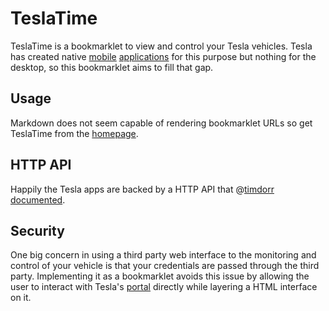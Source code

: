 TeslaTime
=========

TeslaTime is a bookmarklet to view and control your Tesla vehicles. Tesla has created native [mobile][1] [applications][2] for this purpose but nothing for the desktop, so this bookmarklet aims to fill that gap.


Usage
-----

Markdown does not seem capable of rendering bookmarklet URLs so get TeslaTime from the [homepage][3].


HTTP API
--------

Happily the Tesla apps are backed by a HTTP API that @[timdorr][4] [documented][5].


Security
------------

One big concern in using a third party web interface to the monitoring and control of your vehicle is that your credentials are passed through the third party. Implementing it as a bookmarklet avoids this issue by allowing the user to interact with Tesla's [portal](https://portal.vn.teslamotors.com) directly while layering a HTML interface on it.


[1]: https://itunes.apple.com/us/app/tesla-model-s/id582007913?mt=8
[2]: https://play.google.com/store/apps/details?id=com.teslamotors.tesla&feature=search_result#?t=W251bGwsMSwyLDEsImNvbS50ZXNsYW1vdG9ycy50ZXNsYSJd
[3]: http://secobarbital.github.com/teslatime
[4]: /timdorr
[5]: http://docs.timdorr.apiary.io/
